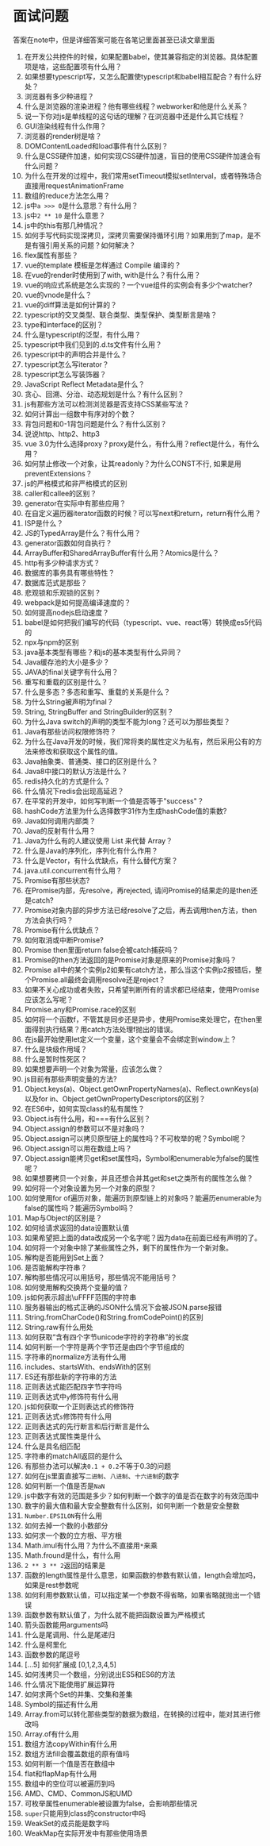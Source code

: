 # 面试问题

答案在note中，但是详细答案可能在各笔记里面甚至已读文章里面

1. 在开发公共控件的时候，如果配置babel，使其兼容指定的浏览器。具体配置项是啥，这些配置项有什么用？
2. 如果想要typescript写，又怎么配置使typescript和babel相互配合？有什么好处？
3. 浏览器有多少种进程？
4. 什么是浏览器的渲染进程？他有哪些线程？webworker和他是什么关系？
5. 说一下你对js是单线程的这句话的理解？在浏览器中还是什么其它线程？
6. GUI渲染线程有什么作用？
7. 浏览器的render树是啥？
8. DOMContentLoaded和load事件有什么区别？
9. 什么是CSS硬件加速，如何实现CSS硬件加速，盲目的使用CSS硬件加速会有什么问题？
10. 为什么在开发的过程中，我们常用setTimeout模拟setInterval，或者特殊场合直接用requestAnimationFrame
11. 数组的reduce方法怎么用？
12. js中`a >>> 0`是什么意思？有什么用？
13. js中`2 ** 10` 是什么意思？
14. js中的this有那几种情况？
15. 如何手写代码实现深拷贝，深拷贝需要保持循环引用？如果用到了map，是不是有强引用关系的问题？如何解决？
16. flex属性有那些？
17. vue的template 模板是怎样通过 Compile 编译的？
18. 在vue的render时使用到了with, with是什么？有什么用？
19. vue的响应式系统是怎么实现的？一个vue组件的实例会有多少个watcher?
20. vue的vnode是什么？
21. vue的diff算法是如何计算的？
22. typescript的交叉类型、联合类型、类型保护、类型断言是啥？
23. type和interface的区别？
24. 什么是typescript的泛型，有什么用？
25. typescript中我们见到的.d.ts文件有什么用？
26. typescript中的声明合并是什么？
27. typescript怎么写iterator？
28. typescript怎么写装饰器？
29. JavaScript Reflect Metadata是什么？
30. 贪心、回溯、分治、动态规划是什么？有什么区别？
31. js有那些方法可以检测浏览器是否支持CSS某些写法？
32. 如何计算出一组数中有序对的个数？
33. 背包问题和0-1背包问题是什么？有什么区别？
34. 说说http、http2、http3
35. vue 3.0为什么选择proxy？proxy是什么，有什么用？reflect是什么，有什么用？
36. 如何禁止修改一个对象，让其readonly？为什么CONST不行, 如果是用preventExtensions？
37. js的严格模式和非严格模式的区别
38. caller和callee的区别？
39. generator在实际中有那些应用？
40. 在自定义遍历器iterator函数的时候？可以写next和return，return有什么用？
41. ISP是什么？
42. JS的TypedArray是什么？有什么用？
43. generator函数如何自执行？
44. ArrayBuffer和SharedArrayBuffer有什么用？Atomics是什么？
45. http有多少种请求方式？
46. 数据库的事务具有哪些特性？
47. 数据库范式是那些？
48. 悲观锁和乐观锁的区别？
49. webpack是如何提高编译速度的？
50. 如何提高nodejs启动速度？
51. babel是如何把我们编写的代码（typescript、vue、react等）转换成es5代码的
52. npx与npm的区别
53. java基本类型有哪些？和js的基本类型有什么异同？
54. Java缓存池的大小是多少？
55. JAVA的final关键字有什么用？
56. 重写和重载的区别是什么？
57. 什么是多态？多态和重写、重载的关系是什么？
58. 为什么String被声明为final？
59. String, StringBuffer and StringBuilder的区别？
60. 为什么Java switch的声明的类型不能为long？还可以为那些类型？
61. Java有那些访问权限修饰符？
62. 为什么在Java开发的时候，我们常将类的属性定义为私有，然后采用公有的方法来修改和获取这个属性的值。
63. Java抽象类、普通类、接口的区别是什么？
64. Java8中接口的默认方法是什么？
65. redis持久化的方式是什么？
66. 什么情况下redis会出现高延迟？
67. 在平常的开发中，如何写判断一个值是否等于"success"？
68. hashCode方法里为什么选择数字31作为生成hashCode值的乘数?
69. Java如何调用内部类？
70. Java的反射有什么用？
71. Java为什么有的人建议使用 List 来代替 Array？
72. 什么是Java的序列化，序列化有什么作用？
73. 什么是Vector，有什么优缺点，有什么替代方案？
74. java.util.concurrent有什么用？
75. Promise有那些状态?
76. 在Promise内部，先resolve，再rejected, 请问Promise的结果走的是then还是catch?
77. Promise对象内部的异步方法已经resolve了之后，再去调用then方法，then方法会执行吗？
78. Promise有什么优缺点？
79. 如何取消或中断Promise?
80. Promise then里面return false会被catch捕获吗？
81. Promise的then方法返回的是Promise对象是原来的Promise对象吗？
82. Promise all中的某个实例p2如果有catch方法，那么当这个实例p2报错后，整个Promise.all最终会调用resolve还是reject？
83. 如果不关心成功或者失败，只希望判断所有的请求都已经结束，使用Promise应该怎么写呢？
84. Promise.any和Promise.race的区别
85. 如何将一个函数f，不管其是同步还是异步，使用Promise来处理它，在then里面得到执行结果？用catch方法处理f抛出的错误。
86. 在js最开始使用let定义一个变量，这个变量会不会绑定到window上？
87. 什么是块级作用域？
88. 什么是暂时性死区？
89. 如果想要声明一个对象为常量，应该怎么做？
90. js目前有那些声明变量的方法?
91. Object.keys(a)、Object.getOwnPropertyNames(a)、Reflect.ownKeys(a)以及for in、Object.getOwnPropertyDescriptors的区别？
92. 在ES6中，如何实现class的私有属性？
93. Object.is有什么用，和===有什么区别？
94. Object.assign的参数可以不是对象吗？
95. Object.assign可以拷贝原型链上的属性吗？不可枚举的呢？Symbol呢？
96. Object.assign可以用在数组上吗？
97. Object.assign能拷贝get和set属性吗，Symbol和enumerable为false的属性呢？
98. 如果想要拷贝一个对象，并且还想合并其get和set之类所有的属性怎么做？
99. 如何将一个对象设置为另一个对象的原型？
100. 如何使用for of遍历对象，能遍历到原型链上的对象吗？能遍历enumerable为false的属性吗？能遍历Symbol吗？
101. Map与Object的区别是？
102. 如何给请求返回的data设置默认值
103. 如果希望把上面的data改成另一个名字呢？因为data在前面已经有声明的了。
104. 如何将一个对象中除了某些属性之外，剩下的属性作为一个新对象。
105. 解构是否能用到Set上面？
106. 是否能解构字符串？
107. 解构那些情况可以用括号，那些情况不能用括号？
108. 如何使用解构交换两个变量的值？
109. js如何表示超出\uFFFF范围的字符串
110. 服务器输出的格式正确的JSON什么情况下会被JSON.parse报错
111. String.fromCharCode()和String.fromCodePoint()的区别
112. String.raw有什么用处
113. 如何获取“含有四个字节unicode字符的字符串”的长度
114. 如何判断一个字符是两个字节还是由四个字节组成的
115. 字符串的normalize方法有什么用
116. includes、startsWith、endsWith的区别
117. ES还有那些新的字符串的方法
118. 正则表达式能匹配四字节字符吗
119. 正则表达式中`y`修饰符有什么用
120. js如何获取一个正则表达式的修饰符
121. 正则表达式`s`修饰符有什么用
122. 正则表达式的先行断言和后行断言是什么
123. 正则表达式属性类是什么
124. 什么是具名组匹配
125. 字符串的matchAll返回的是什么
126. 有那些办法可以解决`0.1 + 0.2`不等于0.3的问题
127. 如何在js里面直接写`二进制`、`八进制`、`十六进制`的数字
128. 如何判断一个值是否是`NaN`
129. js中数字有效的范围是多少？如何判断一个数字的值是否在数字的有效范围中
130. 数字的最大值和最大安全整数有什么区别，如何判断一个数是安全整数
131. `Number.EPSILON`有什么用
132. 如何去掉一个数的小数部分
133. 如何求一个数的立方根、平方根
134. Math.imul有什么用？为什么不直接用`*`来乘
135. Math.fround是什么，有什么用
136. `2 ** 3 ** 2`返回的结果是
137. 函数的length属性是什么意思，如果函数的参数有默认值，length会增加吗，如果是rest参数呢
138. 如何利用参数默认值，可以指定某一个参数不得省略，如果省略就抛出一个错误
139. 函数参数有默认值了，为什么就不能把函数设置为严格模式
140. 箭头函数能用arguments吗
141. 什么是尾调用、什么是尾递归
142. 什么是柯里化
143. 函数参数的尾逗号
144. [...5] 如何扩展成 [0,1,2,3,4,5]
145. 如何浅拷贝一个数组，分别说出ES5和ES6的方法
146. 什么情况下能使用扩展运算符
147. 如何求两个Set的并集、交集和差集
148. Symbol的描述有什么用
149. Array.from可以转化那些类型的数据为数组，在转换的过程中，能对其进行修改吗
150. Array.of有什么用
151. 数组方法copyWithin有什么用
152. 数组方法fill会覆盖数组的原有值吗
153. 如何判断一个值是否在数组中
154. flat和flapMap有什么用
155. 数组中的空位可以被遍历到吗
156. AMD、CMD、CommonJS和UMD
157. 可枚举属性enumerable被设置为false，会影响那些情况
158. `super`只能用到class的constructor中吗
159. WeakSet的成员能是数字吗
160. WeakMap在实际开发中有那些使用场景


